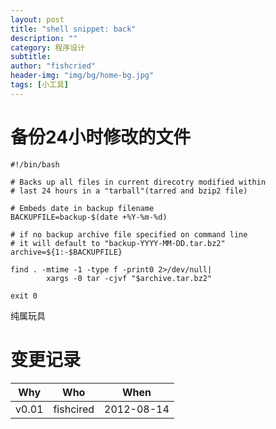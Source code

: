 ```yaml
---
layout: post
title: "shell snippet: back"
description: ""
category: 程序设计
subtitle:
author: "fishcried"
header-img: "img/bg/home-bg.jpg"
tags: [小工具]
---
```


# 备份24小时修改的文件

	#!/bin/bash
	
	# Backs up all files in current direcotry modified within 
	# last 24 hours in a "tarball"(tarred and bzip2 file)
	
	# Embeds date in backup filename
	BACKUPFILE=backup-$(date +%Y-%m-%d)
	
	# if no backup archive file specified on command line
	# it will default to "backup-YYYY-MM-DD.tar.bz2"
	archive=${1:-$BACKUPFILE}
	
	find . -mtime -1 -type f -print0 2>/dev/null|
	        xargs -0 tar -cjvf "$archive.tar.bz2"
	
	exit 0

纯属玩具

# 变更记录

|Why | Who | When |
|----|-----|------|
|v0.01|fishcired|2012-08-14|
